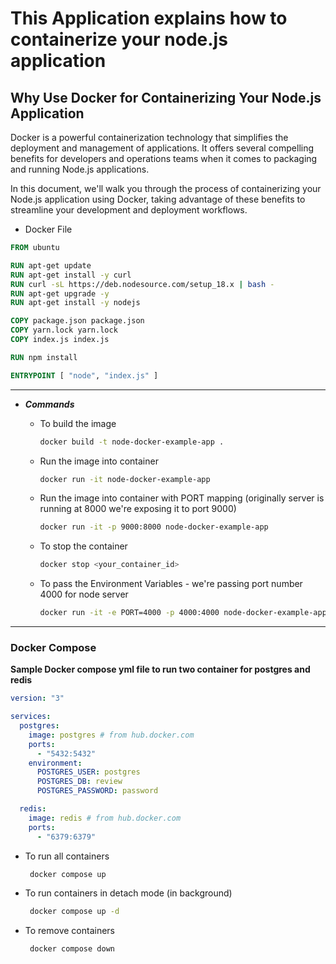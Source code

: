 # This Application explains how to containerize your node.js application

## Why Use Docker for Containerizing Your Node.js Application

Docker is a powerful containerization technology that simplifies the deployment and management of applications. It offers several compelling benefits for developers and operations teams when it comes to packaging and running Node.js applications.

In this document, we'll walk you through the process of containerizing your Node.js application using Docker, taking advantage of these benefits to streamline your development and deployment workflows.

- Docker File

```dockerfile
FROM ubuntu

RUN apt-get update
RUN apt-get install -y curl
RUN curl -sL https://deb.nodesource.com/setup_18.x | bash -
RUN apt-get upgrade -y
RUN apt-get install -y nodejs

COPY package.json package.json
COPY yarn.lock yarn.lock
COPY index.js index.js

RUN npm install

ENTRYPOINT [ "node", "index.js" ]
```

---

- <b><i>Commands</i></b>

  - To build the image

    ```bash
    docker build -t node-docker-example-app .
    ```

  - Run the image into container

    ```bash
    docker run -it node-docker-example-app
    ```

  - Run the image into container with PORT mapping (originally server is running at 8000 we're exposing it to port 9000)

    ```bash
    docker run -it -p 9000:8000 node-docker-example-app
    ```

  - To stop the container

    ```bash
    docker stop <your_container_id>
    ```

  - To pass the Environment Variables - we're passing port number 4000 for node server

    ```bash
    docker run -it -e PORT=4000 -p 4000:4000 node-docker-example-app
    ```

---

### Docker Compose

**Sample Docker compose yml file to run two container for postgres and redis**

```yml
version: "3"

services:
  postgres:
    image: postgres # from hub.docker.com
    ports:
      - "5432:5432"
    environment:
      POSTGRES_USER: postgres
      POSTGRES_DB: review
      POSTGRES_PASSWORD: password

  redis:
    image: redis # from hub.docker.com
    ports:
      - "6379:6379"
```

- To run all containers

  ```bash
   docker compose up
  ```

- To run containers in detach mode (in background)

  ```bash
   docker compose up -d
  ```

- To remove containers

  ```bash
   docker compose down
  ```
